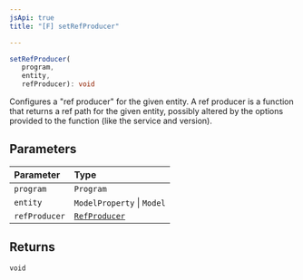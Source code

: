 ```yaml
---
jsApi: true
title: "[F] setRefProducer"

---
```

```ts
setRefProducer(
   program, 
   entity, 
   refProducer): void
```

Configures a "ref producer" for the given entity.  A ref producer is a
function that returns a ref path for the given entity, possibly altered by
the options provided to the function (like the service and version).

## Parameters

| Parameter | Type |
| :------ | :------ |
| `program` | `Program` |
| `entity` | `ModelProperty` \| `Model` |
| `refProducer` | [`RefProducer`](../type-aliases/RefProducer.md) |

## Returns

`void`
